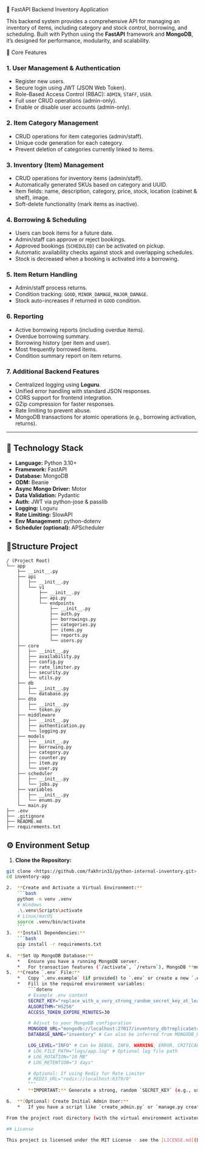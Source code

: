 🚀 FastAPI Backend Inventory Application

This backend system provides a comprehensive API for managing an inventory of items, including category and stock control, borrowing, and scheduling. Built with Python using the **FastAPI** framework and **MongoDB**, it’s designed for performance, modularity, and scalability. 

🔑 Core Features

### 1. User Management & Authentication
- Register new users.
- Secure login using JWT (JSON Web Token).
- Role-Based Access Control (RBAC): `ADMIN`, `STAFF`, `USER`.
- Full user CRUD operations (admin-only).
- Enable or disable user accounts (admin-only).

### 2. Item Category Management
- CRUD operations for item categories (admin/staff).
- Unique code generation for each category.
- Prevent deletion of categories currently linked to items.

### 3. Inventory (Item) Management
- CRUD operations for inventory items (admin/staff).
- Automatically generated SKUs based on category and UUID.
- Item fields: name, description, category, price, stock, location (cabinet & shelf), image.
- Soft-delete functionality (mark items as inactive).

### 4. Borrowing & Scheduling
- Users can book items for a future date.
- Admin/staff can approve or reject bookings.
- Approved bookings (`SCHEDULED`) can be activated on pickup.
- Automatic availability checks against stock and overlapping schedules.
- Stock is decreased when a booking is activated into a borrowing.

### 5. Item Return Handling
- Admin/staff process returns.
- Condition tracking: `GOOD`, `MINOR_DAMAGE`, `MAJOR_DAMAGE`.
- Stock auto-increases if returned in `GOOD` condition.

### 6. Reporting
- Active borrowing reports (including overdue items).
- Overdue borrowing summary.
- Borrowing history (per item and user).
- Most frequently borrowed items.
- Condition summary report on item returns.

### 7. Additional Backend Features
- Centralized logging using **Loguru**.
- Unified error handling with standard JSON responses.
- CORS support for frontend integration.
- GZip compression for faster responses.
- Rate limiting to prevent abuse.
- MongoDB transactions for atomic operations (e.g., borrowing activation, returns).

---

## 🧱 Technology Stack

- **Language:** Python 3.10+
- **Framework:** FastAPI
- **Database:** MongoDB
- **ODM:** Beanie
- **Async Mongo Driver:** Motor
- **Data Validation:** Pydantic
- **Auth:** JWT via python-jose & passlib
- **Logging:** Loguru
- **Rate Limiting:** SlowAPI
- **Env Management:** python-dotenv
- **Scheduler (optional):** APScheduler


## 📂Structure Project
```
/ (Project Root)
└── app
    ├── __init__.py
    ├── api
    │   ├── __init__.py
    │   └── v1
    │       ├── __init__.py
    │       ├── api.py
    │       └── endpoints
    │           ├── __init__.py
    │           ├── auth.py
    │           ├── borrowings.py
    │           ├── categories.py
    │           ├── items.py
    │           ├── reports.py
    │           └── users.py
    ├── core
    │   ├── __init__.py
    │   ├── availability.py
    │   ├── config.py
    │   ├── rate_limiter.py
    │   ├── security.py
    │   └── utils.py
    ├── db
    │   ├── __init__.py
    │   └── database.py
    ├── dto
    │   ├── __init__.py
    │   └── token.py
    ├── middleware
    │   ├── __init__.py
    │   ├── authentication.py
    │   └── logging.py
    ├── models
    │   ├── __init__.py
    │   ├── borrowing.py
    │   ├── category.py
    │   ├── counter.py
    │   ├── item.py
    │   └── user.py
    ├── scheduler
    │   ├── __init__.py
    │   └── jobs.py
    ├── variables
    │   ├── __init__.py
    │   └── enums.py
    └── main.py
├── .env
├── .gitignore
├── README.md
├── requirements.txt
```

## ⚙️ Environment Setup
1. **Clone the Repository:**
```bash
git clone <https://github.com/fakhrin31/python-internal-inventory.git>
cd inventory-app

2.  **Create and Activate a Virtual Environment:**
    ```bash
    python -m venv .venv
    # Windows
    .\.venv\Scripts\activate
    # Linux/macOS
    source .venv/bin/activate
    ```
3.  **Install Dependencies:**
    ```bash
    pip install -r requirements.txt
    ```
4.  **Set Up MongoDB Database:**
    *   Ensure you have a running MongoDB server.
    *   For transaction features (`/activate`, `/return`), MongoDB **must be configured as a Replica Set**.
5.  **Create `.env` File:**
    *   Copy `.env.example` (if provided) to `.env` or create a new `.env` file in the project root.
    *   Fill in the required environment variables:
        ```dotenv
        # Example .env content
        SECRET_KEY="replace_with_a_very_strong_random_secret_key_at_least_32_hex_chars"
        ALGORITHM="HS256"
        ACCESS_TOKEN_EXPIRE_MINUTES=30

        # Adjust to your MongoDB configuration
        MONGODB_URL="mongodb://localhost:27017/inventory_db?replicaSet=rs0"
        DATABASE_NAME="inventory" # Can also be inferred from MONGODB_URL

        LOG_LEVEL="INFO" # Can be DEBUG, INFO, WARNING, ERROR, CRITICAL
        # LOG_FILE_PATH="logs/app.log" # Optional log file path
        # LOG_ROTATION="10 MB"
        # LOG_RETENTION="3 days"

        # Optional: If using Redis for Rate Limiter
        # REDIS_URL="redis://localhost:6379/0"
        ```
    *   **IMPORTANT:** Generate a strong, random `SECRET_KEY` (e.g., using `openssl rand -hex 32`).

6.  **(Optional) Create Initial Admin User:**
    *   If you have a script like `create_admin.py` or `manage.py create-admin`, run it to create the first admin user to log in and use admin-only endpoints.

From the project root directory (with the virtual environment activated):

## License

This project is licensed under the MIT License - see the [LICENSE.md](LICENSE.md) file for details.

